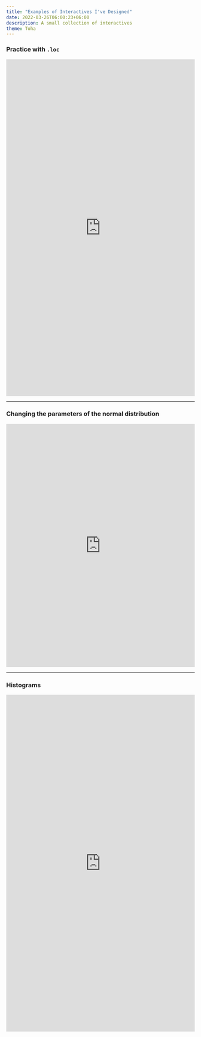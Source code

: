 ```yaml
---
title: "Examples of Interactives I've Designed"
date: 2022-03-26T06:00:23+06:00
description: A small collection of interactives 
theme: Toha
---
```


### Practice with `.loc`

<iframe width="100%" height="900" src="https://code.s3.yandex.net/data-analyst-eng/widgets/loc.dist/loc.html" title="loc" frameborder="0" allow="accelerometer; clipboard-write;" allowfullscreen></iframe>

---

### Changing the parameters of the normal distribution

<iframe width="100%" height="650" src="https://code.s3.yandex.net/data-analyst/widgets/ND_dist_all/nd_01_page.html" title="normdist" frameborder="0" allow="accelerometer; clipboard-write;" allowfullscreen></iframe>

---

### Histograms

<iframe width="100%" height="900" src="https://code.s3.yandex.net/data-analyst/widgets/histogramm02_dist/histogramm02.html" title="histogram" frameborder="0" allow="accelerometer; clipboard-write;" allowfullscreen></iframe>
